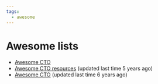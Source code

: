 ```yaml
---
tags:
  - awesome
---
```


# Awesome lists

- [Awesome CTO](https://github.com/kuchin/awesome-cto)
- [Awesome CTO resources](https://github.com/mateusz-brainhub/awesome-cto-resources) (updated last time 5 years ago)
- [Awesome CTO](https://github.com/soerenmartius/awesome-cto) (updated last time 6 years ago)
